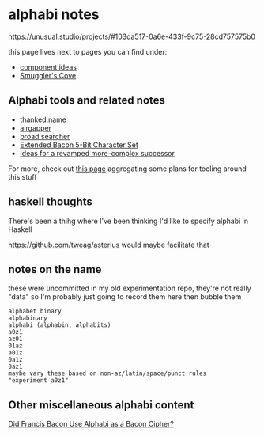 # alphabi notes

https://unusual.studio/projects/#103da517-0a6e-433f-9c75-28cd757575b0

this page lives next to pages you can find under:

- [component ideas](cc2836d4-ad3f-4f0a-8974-981f8cc69b36.md)
- [Smuggler's Cove](58d3072a-0670-4bc3-9db2-fca214ca725e.md)

## Alphabi tools and related notes

- thanked.name
- [airgapper](0b319e38-7655-47e0-a947-27da372b6b0d.md)
- [broad searcher](b9a79219-82f1-4292-a637-4a864b67ce58.md)
- [Extended Bacon 5-Bit Character Set](f8b21817-e4ad-4971-a1c3-11548cd5b643.md)
- [Ideas for a revamped more-complex successor](aff16e39-6c03-4104-aa4d-1d7240d2caf5.md)

For more, check out [this page](05ec49f4-5955-4876-82d2-9dd77d36c6c5.md) aggregating some plans for tooling around this stuff

## haskell thoughts

There's been a thihg where I've been thinking I'd like to specify alphabi in Haskell

https://github.com/tweag/asterius would maybe facilitate that

## notes on the name

these were uncommitted in my old experimentation repo, they're not really "data" so I'm probably just going to record them here then bubble them

```
alphabet binary
alphabinary
alphabi (alphabin, alphabits)
a0z1
az01
01az
a01z
0a1z
0az1
maybe vary these based on non-az/latin/space/punct rules
"experiment a0z1"
```

## Other miscellaneous alphabi content

[Did Francis Bacon Use Alphabi as a Bacon Cipher?](34f574fb-1957-4ebe-ae53-efce189bf863.md)
